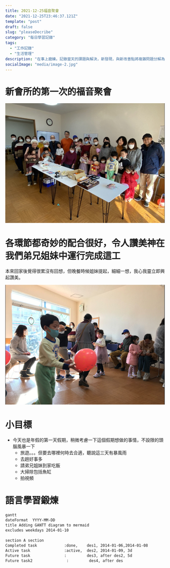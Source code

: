 ```yaml
---
title: 2021-12-25福音聚會
date: "2021-12-25T23:46:37.121Z"
template: "post"
draft: false
slug: "pleaseDecribe"
category: "每日學習記錄"
tags:
  - "工作記錄"
  - "生活管理"
description: "在事上磨練。記錄當天的課題與解決，新發現，與新改善點將複雜問題分解為簡單問題的組合,1.01的365次方，要鍛煉樂觀心智，才不會被小挫折擊敗"
socialImage: "media/image-2.jpg"
---
```


# 新會所的第一次的福音聚會
![](2021-12-25-23-35-32.png)


 
# 各環節都奇妙的配合很好，令人讚美神在我們弟兄姐妹中運行完成這工
本來回家後覺得很累沒有回想，但晚餐時候姐妹提起，細細一想，我心我靈立即興起讚美。

![](2021-12-25-23-38-13.png)


# 小目標
- 今天也是年假的第一天假期，稍微考慮一下這個假期想做的事情，不設限的頭腦風暴一下
  - 旅遊。。。但要去哪裡何時去合適，聽說這三天有暴風雨
  - 去趟好事多
  - 請弟兄姐妹到家吃飯
  - 大掃除包括魚缸
  - 拍視頻

# 語言學習鍛煉

```mermaid
gantt
dateFormat  YYYY-MM-DD
title Adding GANTT diagram to mermaid
excludes weekdays 2014-01-10

section A section
Completed task            :done,    des1, 2014-01-06,2014-01-08
Active task               :active,  des2, 2014-01-09, 3d
Future task               :         des3, after des2, 5d
Future task2               :         des4, after des
```


